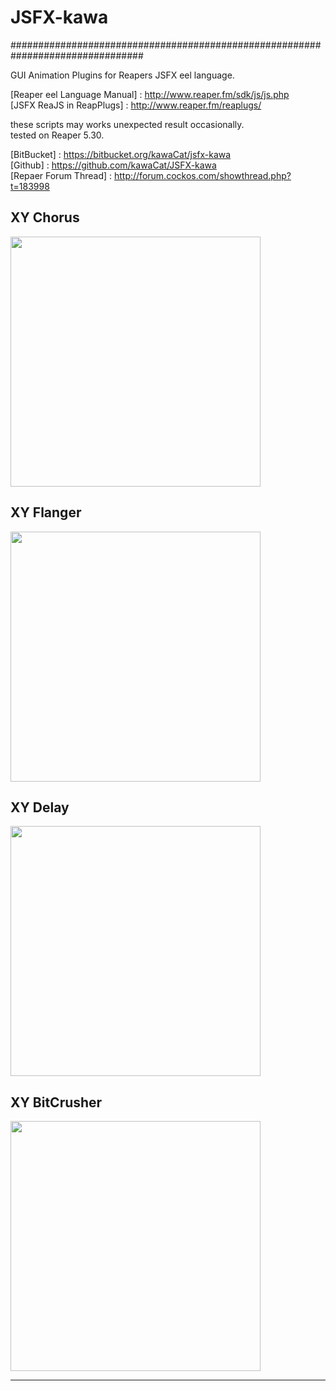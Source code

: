 # JSFX-kawa
################################################################################

GUI Animation Plugins for Reapers JSFX eel language.

[Reaper eel Language Manual] : http://www.reaper.fm/sdk/js/js.php <br/>
[JSFX ReaJS in ReapPlugs] : http://www.reaper.fm/reaplugs/  <br/>

these scripts  may  works unexpected result occasionally.<br/>
tested on Reaper 5.30.

[BitBucket] : https://bitbucket.org/kawaCat/jsfx-kawa <br/>
[Github] : https://github.com/kawaCat/JSFX-kawa <br/>
[Repaer Forum Thread] : http://forum.cockos.com/showthread.php?t=183998 <br/>


## XY Chorus

<img src="https://bitbucket.org/kawaCat/jsfx-kawa/wiki/img/XY_CHorus.gif" width="400px"/>

## XY Flanger

<img src="https://bitbucket.org/kawaCat/jsfx-kawa/wiki/img/XY_Flanger.gif" width="400px"/>

## XY Delay

<img src="https://bitbucket.org/kawaCat/jsfx-kawa/wiki/img/XY_Delay.PNG" width="400px"/>

## XY BitCrusher

<img src="https://bitbucket.org/kawaCat/jsfx-kawa/wiki/img/XY_BitCrusher.PNG" width="400px"/>


------
